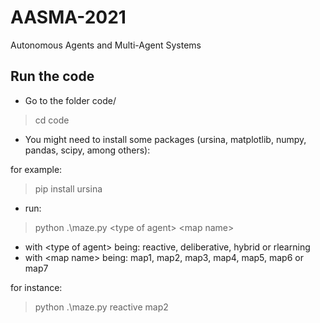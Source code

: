 # AASMA-2021
Autonomous Agents and Multi-Agent Systems

## Run the code
- Go to the folder code/
> cd code
- You might need to install some packages (ursina, matplotlib, numpy, pandas, scipy, among others):

for example: 
> pip install ursina 

- run:
> python .\maze.py \<type of agent\> \<map name\>
- with \<type of agent\> being: reactive, deliberative, hybrid or rlearning
- with \<map name\> being: map1, map2, map3, map4, map5, map6 or map7

for instance:
> python .\maze.py reactive map2
